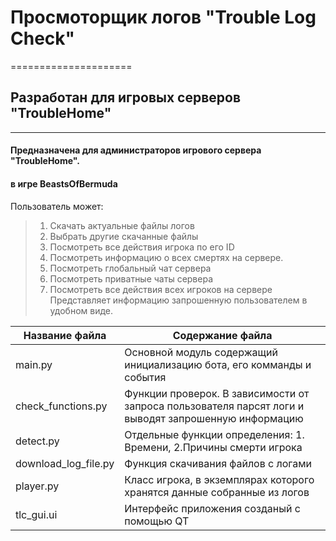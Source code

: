 # Просмоторщик логов "Trouble Log Check"
=====================
## Разработан для игровых серверов "TroubleHome"
-----------------------------------
#### Предназначена для администраторов игрового сервера "TroubleHome".
#### в игре BeastsOfBermuda
Пользователь может:
>1. Скачать актуальные файлы логов
>2. Выбрать другие скачанные файлы
>2. Посмотреть все действия игрока по его ID
>3. Посмотреть информацию о всех смертях на сервере.
>4. Посмотреть глобальный чат сервера
>5. Посмотреть приватные чаты сервера
>6. Посмотреть все действия всех игроков на сервере
Представляет информацию запрошенную пользователем в удобном виде.

Название файла  		| Содержание файла
------------------------|----------------------
main.py       			| Основной модуль содержащий инициализацию бота, его комманды и события
check_functions.py 		| Функции проверок. В зависимости от запроса пользователя парсят логи и выводят запрошенную информацию
detect.py           	| Отдельные функции определения: 1. Времени, 2.Причины смерти игрока
download_log_file.py    | Функция скачивания файлов с логами
player.py               | Класс игрока, в экземплярах которого хранятся данные собранные из логов
tlc_gui.ui              | Интерфейс приложения созданый с помощью QT

